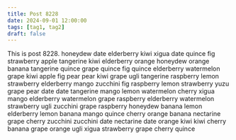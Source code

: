 ```yaml
---
title: Post 8228
date: 2024-09-01 12:00:00
tags: [tag1, tag2]
draft: false
---
```

This is post 8228.
honeydew
date
elderberry
kiwi
xigua
date
quince
fig
strawberry
apple
tangerine
kiwi
elderberry
orange
honeydew
orange
banana
tangerine
quince
grape
quince
fig
quince
elderberry
watermelon
grape
kiwi
apple
fig
pear
pear
kiwi
grape
ugli
tangerine
raspberry
lemon
strawberry
elderberry
mango
zucchini
fig
raspberry
lemon
strawberry
yuzu
grape
pear
date
date
tangerine
mango
lemon
watermelon
cherry
xigua
mango
elderberry
watermelon
grape
raspberry
elderberry
watermelon
strawberry
ugli
zucchini
grape
raspberry
honeydew
banana
lemon
elderberry
lemon
banana
mango
quince
cherry
orange
banana
nectarine
grape
cherry
zucchini
zucchini
date
nectarine
date
orange
kiwi
kiwi
cherry
banana
grape
orange
ugli
xigua
strawberry
grape
cherry
quince
